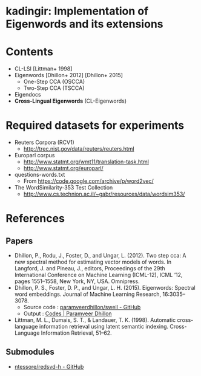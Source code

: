 kadingir: Implementation of Eigenwords and its extensions
=====================================================

# Contents
* CL-LSI [Littman+ 1998]
* Eigenwords [Dhillon+ 2012] [Dhillon+ 2015]
    * One-Step CCA (OSCCA)
    * Two-Step CCA (TSCCA)
* Eigendocs
* **Cross-Lingual Eigenwords** (CL-Eigenwords)

# Required datasets for experiments
* Reuters Corpora (RCV1)
    * <http://trec.nist.gov/data/reuters/reuters.html>
* Europarl corpus
    * <http://www.statmt.org/wmt11/translation-task.html>
    * <http://www.statmt.org/europarl/>
* questions-words.txt
    * From <https://code.google.com/archive/p/word2vec/>
* The WordSimilarity-353 Test Collection
    * <http://www.cs.technion.ac.il/~gabr/resources/data/wordsim353/>



# References
## Papers
* Dhillon, P., Rodu, J., Foster, D., and Ungar, L. (2012). Two step cca: A new spectral method for estimating vector models of words. In Langford, J. and Pineau, J., editors, Proceedings of the 29th International Conference on Machine Learning (ICML-12), ICML ’12, pages 1551–1558, New York, NY, USA. Omnipress.
* Dhillon, P. S., Foster, D. P., and Ungar, L. H. (2015). Eigenwords: Spectral word embeddings. Journal of Machine Learning Research, 16:3035–3078.
    * Source code : [paramveerdhillon/swell - GitHub](https://github.com/paramveerdhillon/swell/)
    * Output : [Codes | Paramveer Dhillon](http://www.pdhillon.com/code.html)
* Littman, M. L., Dumais, S. T., & Landauer, T. K. (1998). Automatic cross-language information retrieval using latent semantic indexing. Cross-Language Information Retrieval, 51–62. 
    
## Submodules
* [ntessore/redsvd-h - GitHub](https://github.com/ntessore/redsvd-h)
